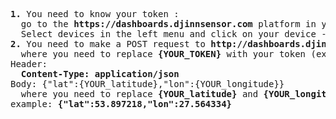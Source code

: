 <pre>
<b>1.</b> You need to know your token : 
  go to the <b>https://dashboards.djinnsensor.com</b> platform in your account
  Select devices in the left menu and click on your device -> click on the <b>COPY ACCESS TOKEN</b> button
<b>2.</b> You need to make a POST request to <b>http://dashboards.djinnsensor.com/api/v1/{YOUR_TOKEN}/telemetry</b> 
  where you need to replace <b>{YOUR_TOKEN}</b> with your token (example: AAAAAAAAAAAAAAAAAAAA)
Header: 
  <b>Content-Type: application/json</b>
Body: {"lat":{YOUR_latitude},"lon":{YOUR_longitude}}
  where you need to replace <b>{YOUR_latitude}</b> and <b>{YOUR_longitude}</b> with your latitude and longitude respectively
example: <b>{"lat":53.897218,"lon":27.564334}</b>
</pre>
